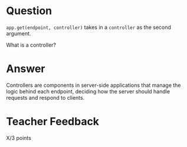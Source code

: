 # Question

`app.get(endpoint, controller)` takes in a `controller` as the second argument.

What is a controller?

# Answer
Controllers are components in server-side applications that manage the logic behind each endpoint, deciding how the server should handle requests and respond to clients.

# Teacher Feedback

X/3 points